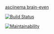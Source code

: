 [asciinema brain-even](https://asciinema.org/a/hQ4t8VlGzT186GsioJzSDUoSo)

[![Build Status](https://travis-ci.org/nikkstchv/project-lvl1-s442.svg?branch=master)](https://travis-ci.org/nikkstchv/project-lvl1-s442)

[![Maintainability](https://api.codeclimate.com/v1/badges/aec556157bbec3e78c40/maintainability)](https://codeclimate.com/github/nikkstchv/project-lvl1-s442/maintainability)